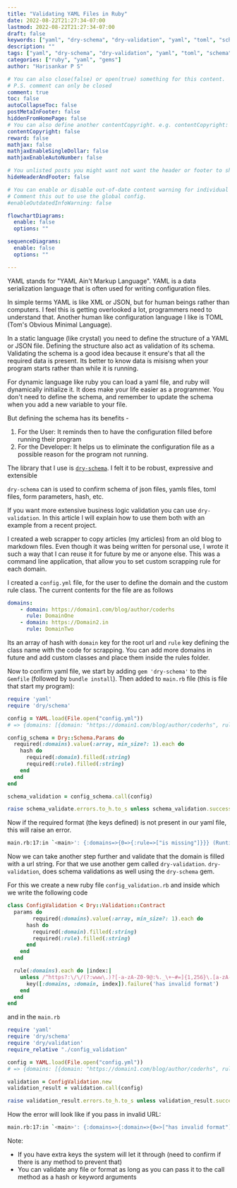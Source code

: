 ```yaml
---
title: "Validating YAML Files in Ruby"
date: 2022-08-22T21:27:34-07:00
lastmod: 2022-08-22T21:27:34-07:00
draft: false
keywords: ["yaml", "dry-schema", "dry-validation", "yaml", "toml", "schema", "structure", "ruby", "software engineering", "best practice"]
description: ""
tags: ["yaml", "dry-schema", "dry-validation", "yaml", "toml", "schema", "structure", "ruby", "software engineering", "best practice"]
categories: ["ruby", "yaml", "gems"]
author: "Harisankar P S"

# You can also close(false) or open(true) something for this content.
# P.S. comment can only be closed
comment: true
toc: false
autoCollapseToc: false
postMetaInFooter: false
hiddenFromHomePage: false
# You can also define another contentCopyright. e.g. contentCopyright: "This is another copyright."
contentCopyright: false
reward: false
mathjax: false
mathjaxEnableSingleDollar: false
mathjaxEnableAutoNumber: false

# You unlisted posts you might want not want the header or footer to show
hideHeaderAndFooter: false

# You can enable or disable out-of-date content warning for individual post.
# Comment this out to use the global config.
#enableOutdatedInfoWarning: false

flowchartDiagrams:
  enable: false
  options: ""

sequenceDiagrams:
  enable: false
  options: ""

---
```


YAML stands for "YAML Ain't Markup Language". YAML is a data serialization language that is often used for writing configuration files.

In simple terms YAML is like XML or JSON, but for human beings rather than computers. I feel this is getting overlooked a lot, programmers need to understand that. Another human like configuration language I like is TOML (Tom's Obvious Minimal Language).

In a static language (like crystal) you need to define the structure of a YAML or JSON file. Defining the structure also act as validation of its schema. Validating the schema is a good idea because it ensure's that all the required data is present. Its better to know data is misisng when your program starts rather than while it is running.

For dynamic language like ruby you can load a yaml file, and ruby will dynamically initialize it. It does make your life easier as a programmer. You don't need to define the schema, and remember to update the schema when you add a new variable to your file.

But defining the schema has its benefits -
1. For the User: It reminds then to have the configuration filled before running their program
2. For the Developer: It helps us to eliminate the configuration file as a possible reason for the program not running.

<!--more-->

The library that I use is [`dry-schema`](https://github.com/dry-rb/dry-schema). I felt it to be robust, expressive and extensible

`dry-schema` can is used to confirm schema of json files, yamls files, toml files, form parameters, hash, etc.

 If you want more extensive business logic validation you can use `dry-validation`. In this article I will explain how to use them both with an example from a recent project.

I created a web scrapper to copy articles (my articles) from an old blog to markdown files. Even though it was being written for personal use, I wrote it such a way that I can reuse it for future by me or anyone else. This was a command line application, that allow you to set custom scrapping rule for each domain.

I created a `config.yml` file, for the user to define the domain and the custom rule class. The current contents for the file are as follows

```yaml
domains:
	- domain: https://domain1.com/blog/author/coderhs
	  rule: DomainOne
	- domain: https://Domain2.in
	  rule: DomainTwo
```

Its an array of hash with `domain` key for the root url and `rule` key defining the class name with the code for scrapping. You can add more domains in future and add custom classes and place them inside the rules folder.

Now to confirm yaml file, we start by adding `gem 'dry-schema'` to the `Gemfile` (followed by `bundle install`). Then added to `main.rb` file (this is file that start my program):

```rb
require 'yaml'
require 'dry/schema'

config = YAML.load(File.open("config.yml"))
# => {domains: [{domain: "https://domain1.com/blog/author/coderhs", rule: "DomainOne"},..]}

config_schema = Dry::Schema.Params do
  required(:domains).value(:array, min_size?: 1).each do
    hash do
      required(:domain).filled(:string)
      required(:rule).filled(:string)
    end
  end
end

schema_validation = config_schema.call(config)

raise schema_validate.errors.to_h.to_s unless schema_validation.success?

```

Now if the required format (the keys defined) is not present in our yaml file, this will raise an error.

```sh
main.rb:17:in `<main>': {:domains=>{0=>{:rule=>["is missing"]}}} (RuntimeError)
```

Now we can take another step further and validate that the domain is filled with a url string. For that we use another gem called `dry-validation`. `dry-validation`, does schema validations as well using the `dry-schema` gem.

For this we create a new ruby file `config_validation.rb` and inside which we write the following code

```rb
class ConfigValidation < Dry::Validation::Contract
  params do
		required(:domains).value(:array, min_size?: 1).each do
      hash do
        required(:domain).filled(:string)
        required(:rule).filled(:string)
      end
    end
  end

  rule(:domains).each do |index:|
    unless /^https?:\/\/(?:www\.)?[-a-zA-Z0-9@:%._\+~#=]{1,256}\.[a-zA-Z0-9()]{1,6}\b(?:[-a-zA-Z0-9()@:%_\+.~#?&\/=]*)$/.match?(value[:domain])
      key([:domains, :domain, index]).failure('has invalid format')
    end
  end
end
```

and in the `main.rb`

```rb
require 'yaml'
require 'dry/schema'
require 'dry/validation'
require_relative "./config_validation"

config = YAML.load(File.open("config.yml"))
# => {domains: [{domain: "https://domain1.com/blog/author/coderhs", rule: "DomainOne"},..]}

validation = ConfigValidation.new
validation_result = validation.call(config)

raise validation_result.errors.to_h.to_s unless validation_result.success?

```

How the error will look like if you pass in invalid URL:

```sh
main.rb:17:in `<main>': {:domains=>{:domain=>{0=>["has invalid format"], 1=>["has invalid format"]}}} (RuntimeError)
```

Note:

* If you have extra keys the system will let it through (need to confirm if there is any method to prevent that)
* You can validate any file or format as long as you can pass it to the call method as a hash or keyword arguments
